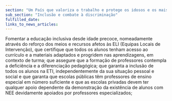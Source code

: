 ```yaml
---
section: "Um País que valoriza o trabalho e protege os idosos e os mais vulneráveis"
sub_section: "Inclusão e combate à discriminação"
fulfilled_date:
links_to_news_articles:
---
```


Fomentar a educação inclusiva desde idade precoce, nomeadamente através do reforço dos meios e recursos afetos às ELI (Equipas Locais de Intervenção), que certifique que todos os alunos tenham acesso ao currículo e a materiais adaptados e progridem nas aprendizagens, em contexto de turma; que assegure que a formação de professores contempla a deficiência e a diferenciação pedagógica; que garanta a inclusão de todos os alunos na ETI, independentemente da sua situação pessoal e social e que garanta que escolas públicas têm professores de ensino especial em número suficiente e que as escolas privadas devem ter qualquer apoio dependente da demonstração da existência de alunos com NEE devidamente apoiados por professores especializados;